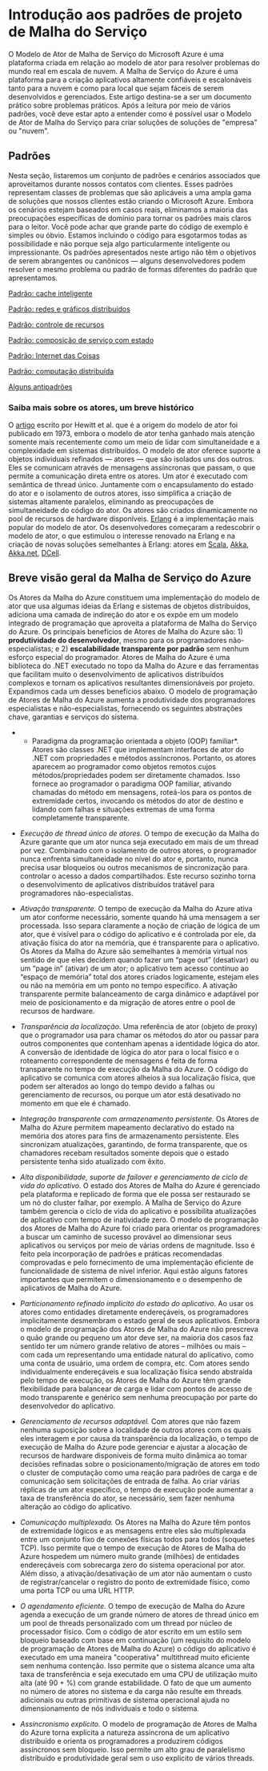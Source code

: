 <properties
   pageTitle="Introdução de Atores de Malha do Serviço do Azure para padrões e antipadrões"
   description="padrões de projeto que funcionam bem com Atores de Malha do Serviço"
   services="service-fabric"
   documentationCenter=".net"
   authors="jessebenson"
   manager="timlt"
   editor=""/>

<tags
   ms.service="service-fabric"
   ms.devlang="dotnet"
   ms.topic="article"
   ms.tgt_pltfrm="NA"
   ms.workload="NA"
   ms.date="03/17/2015"
   ms.author="claudioc"/>

# Introdução aos padrões de projeto de Malha do Serviço
O Modelo de Ator de Malha de Serviço do Microsoft Azure é uma plataforma criada em relação ao modelo de ator para resolver problemas do mundo real em escala de nuvem. A Malha de Serviço do Azure é uma plataforma para a criação aplicativos altamente confiáveis e escalonáveis tanto para a nuvem e como para local que sejam fáceis de serem desenvolvidos e gerenciados. Este artigo destina-se a ser um documento prático sobre problemas práticos. Após a leitura por meio de vários padrões, você deve estar apto a entender como é possível usar o Modelo de Ator de Malha do Serviço para criar soluções de soluções de "empresa" ou "nuvem".

## Padrões
Nesta seção, listaremos um conjunto de padrões e cenários associados que aproveitamos durante nossos contatos com clientes. Esses padrões representam classes de problemas que são aplicáveis a uma ampla gama de soluções que nossos clientes estão criando o Microsoft Azure. Embora os cenários estejam baseados em casos reais, eliminamos a maioria das preocupações específicas de domínio para tornar os padrões mais claros para o leitor. Você pode achar que grande parte do código de exemplo é simples ou óbvio. Estamos incluindo o código para esgotarmos todas as possibilidade e não porque seja algo particularmente inteligente ou impressionante. Os padrões apresentados neste artigo não têm o objetivos de serem abrangentes ou canônicos — alguns desenvolvedores podem resolver o mesmo problema ou padrão de formas diferentes do padrão que apresentamos.

[Padrão: cache inteligente](service-fabric-reliable-actors-pattern-smart-cache.md)

[Padrão: redes e gráficos distribuídos](service-fabric-reliable-actors-pattern-distributed-networks-and-graphs.md)

[Padrão: controle de recursos](service-fabric-reliable-actors-pattern-resource-governance.md)

[Padrão: composição de serviço com estado](service-fabric-reliable-actors-pattern-stateful-service-composition.md)

[Padrão: Internet das Coisas](service-fabric-reliable-actors-pattern-internet-of-things.md)

[Padrão: computação distribuída](service-fabric-reliable-actors-pattern-distributed-computation.md)

[Alguns antipadrões](service-fabric-reliable-actors-anti-patterns.md)

### Saiba mais sobre os atores, um breve histórico
O [artigo](http://dl.acm.org/citation.cfm?id=1624804) escrito por Hewitt et al. que é a origem do modelo de ator foi publicado em 1973, embora o modelo de ator tenha ganhado mais atenção somente mais recentemente como um meio de lidar com simultaneidade e a complexidade em sistemas distribuídos. O modelo de ator oferece suporte a objetos individuais refinados — atores — que são isolados uns dos outros. Eles se comunicam através de mensagens assíncronas que passam, o que permite a comunicação direta entre os atores. Um ator é executado com semântica de thread único. Juntamente com o encapsulamento do estado do ator e o isolamento de outros atores, isso simplifica a criação de sistemas altamente paralelos, eliminando as preocupações de simultaneidade do código do ator. Os atores são criados dinamicamente no pool de recursos de hardware disponíveis. [Erlang](http://www.erlang.org/) é a implementação mais popular do modelo de ator. Os desenvolvedores começaram a redescobrir o modelo de ator, o que estimulou o interesse renovado na Erlang e na criação de novas soluções semelhantes à Erlang: atores em [Scala](http://www.scala-lang.org/), [Akka](http://akka.io), [Akka.net](http://getakka.net/), [DCell](http://research.microsoft.com/pubs/75988/dcell.pdf).

## Breve visão geral da Malha de Serviço do Azure
Os Atores da Malha do Azure constituem uma implementação do modelo de ator que usa algumas ideias da Erlang e sistemas de objetos distribuídos, adiciona uma camada de indireção do ator e os expõe em um modelo integrado de programação que aproveita a plataforma de Malha do Serviço do Azure. Os principais benefícios de Atores de Malha do Azure são: 1) **produtividade do desenvolvedor**, mesmo para os programadores não-especialistas; e 2) **escalabilidade transparente por padrão** sem nenhum esforço especial do programador. Atores de Malha do Azure é uma biblioteca do .NET executado no topo da Malha do Azure e das ferramentas que facilitam muito o desenvolvimento de aplicativos distribuídos complexos e tornam os aplicativos resultantes dimensionáveis por projeto. Expandimos cada um desses benefícios abaixo. O modelo de programação de Atores de Malha do Azure aumenta a produtividade dos programadores especialistas e não-especialistas, fornecendo os seguintes abstrações chave, garantias e serviços do sistema.

* * Paradigma da programação orientada a objeto (OOP) familiar*. Atores são classes .NET que implementam interfaces de ator do .NET com propriedades e métodos assíncronos. Portanto, os atores aparecem ao programador como objetos remotos cujos métodos/propriedades podem ser diretamente chamados. Isso fornece ao programador o paradigma OOP familiar, ativando chamadas do método em mensagens, roteá-los para os pontos de extremidade certos, invocando os métodos do ator de destino e lidando com falhas e situações extremas de uma forma completamente transparente.

* *Execução de thread único de atores.* O tempo de execução da Malha do Azure garante que um ator nunca seja executado em mais de um thread por vez. Combinado com o isolamento de outros atores, o programador nunca enfrenta simultaneidade no nível do ator e, portanto, nunca precisa usar bloqueios ou outros mecanismos de sincronização para controlar o acesso a dados compartilhados. Este recurso sozinho torna o desenvolvimento de aplicativos distribuídos tratável para programadores não-especialistas.

* *Ativação transparente.* O tempo de execução da Malha do Azure ativa um ator conforme necessário, somente quando há uma mensagem a ser processada. Isso separa claramente a noção de criação de lógica de um ator, que é visível para o código do aplicativo e é controlada por ele, da ativação física do ator na memória, que é transparente para o aplicativo. Os Atores da Malha do Azure são semelhantes à memória virtual nos sentido de que eles decidem quando fazer um “page out” (desativar) ou um “page in” (ativar) de um ator; o aplicativo tem acesso contínuo ao “espaço de memória” total dos atores criados logicamente, estejam eles ou não na memória em um ponto no tempo específico. A ativação transparente permite balanceamento de carga dinâmico e adaptável por meio de posicionamento e da migração de atores entre o pool de recursos de hardware.

* *Transparência da localização.* Uma referência de ator (objeto de proxy) que o programador usa para chamar os métodos do ator ou passar para outros componentes que contenham apenas a identidade lógica do ator. A conversão de identidade de lógica do ator para o local físico e o roteamento correspondente de mensagens é feita de forma transparente no tempo de execução da Malha do Azure. O código do aplicativo se comunica com atores alheios à sua localização física, que podem ser alterados ao longo do tempo devido a falhas ou gerenciamento de recursos, ou porque um ator está desativado no momento em que ele é chamado.

* *Integração transparente com armazenamento persistente.* Os Atores de Malha do Azure permitem mapeamento declarativo do estado na memória dos atores para fins de armazenamento persistente. Eles sincronizam atualizações, garantindo, de forma transparente, que os chamadores recebam resultados somente depois que o estado persistente tenha sido atualizado com êxito.

* *Alta disponibilidade, suporte de failover e gerenciamento de ciclo de vida do aplicativo.* O estado dos Atores de Malha do Azure é gerenciado pela plataforma e replicado de forma que ele possa ser restaurado se um nó do cluster falhar, por exemplo. A Malha de Serviço do Azure também gerencia o ciclo de vida do aplicativo e possibilita atualizações de aplicativo com tempo de inatividade zero. O modelo de programação dos Atores de Malha do Azure foi criado para orientar os programadores a buscar um caminho de sucesso provável ao dimensionar seus aplicativos ou serviços por meio de várias ordens de magnitude. Isso é feito pela incorporação de padrões e práticas recomendadas comprovadas e pelo fornecimento de uma implementação eficiente de funcionalidade de sistema de nível inferior. Aqui estão alguns fatores importantes que permitem o dimensionamento e o desempenho de aplicativos de Malha do Azure.

* *Particionamento refinado implícito do estado do aplicativo.* Ao usar os atores como entidades diretamente endereçáveis, os programadores implicitamente desmembram o estado geral de seus aplicativos. Embora o modelo de programação dos Atores de Malha do Azure não prescreva o quão grande ou pequeno um ator deve ser, na maioria dos casos faz sentido ter um número grande relativo de atores – milhões ou mais – com cada um representando uma entidade natural do aplicativo, como uma conta de usuário, uma ordem de compra, etc. Com atores sendo individualmente endereçáveis e sua localização física sendo abstraída pelo tempo de execução, os Atores de Malha do Azure têm grande flexibilidade para balancear de carga e lidar com pontos de acesso de modo transparente e genérico sem nenhuma preocupação por parte do desenvolvedor do aplicativo.

* *Gerenciamento de recursos adaptável.* Com atores que não fazem nenhuma suposição sobre a localidade de outros atores com os quais eles interagem e por causa da transparência da localização, o tempo de execução de Malha do Azure pode gerenciar e ajustar a alocação de recursos de hardware disponíveis de forma muito dinâmica ao tomar decisões refinadas sobre o posicionamento/migração de atores em todo o cluster de computação como uma reação para padrões de carga e de comunicação sem solicitações de entrada de falha. Ao criar várias réplicas de um ator específico, o tempo de execução pode aumentar a taxa de transferência do ator, se necessário, sem fazer nenhuma alteração ao código do aplicativo.

* *Comunicação multiplexada.* Os Atores na Malha do Azure têm pontos de extremidade lógicos e as mensagens entre eles são multiplexada entre um conjunto fixo de conexões físicas todos para todos (soquetes TCP). Isso permite que o tempo de execução de Atores de Malha do Azure hospedem um número muito grande (milhões) de entidades endereçáveis com sobrecarga zero do sistema operacional por ator. Além disso, a ativação/desativação de um ator não aumentam o custo de registrar/cancelar o registro do ponto de extremidade físico, como uma porta TCP ou uma URL HTTP.

* *O agendamento eficiente.* O tempo de execução de Malha do Azure agenda a execução de um grande número de atores de thread único em um pool de threads personalizado com um thread por núcleo de processador físico. Com o código de ator escrito em um estilo sem bloqueio baseado com base em continuação (um requisito do modelo de programação de Atores de Malha do Azure) o código do aplicativo é executado em uma maneira "cooperativa" multithread muito eficiente sem nenhuma contenção. Isso permite que o sistema alcance uma alta taxa de transferência e seja executado em uma CPU de utilização muito alta (até 90 + %) com grande estabilidade. O fato de que um aumento no número de atores no sistema e da carga não resulte em threads adicionais ou outras primitivas de sistema operacional ajuda no dimensionamento de nós individuais e todo o sistema.

* *Assincronismo explícito.* O modelo de programação de Atores de Malha do Azure torna explícita a natureza assíncrona de um aplicativo distribuído e orienta os programadores a produzirem códigos assíncronos sem bloqueio. Isso permite um alto grau de paralelismo distribuído e produtividade geral sem o uso explícito de vários threads.
 

<!---HONumber=July15_HO2-->